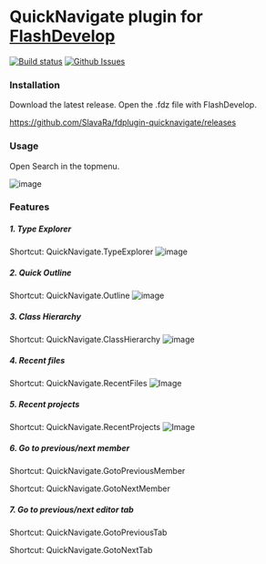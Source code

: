 QuickNavigate plugin for [FlashDevelop](http://www.flashdevelop.org)
========================
[![Build status](https://ci.appveyor.com/api/projects/status/2ilh8bc97hl52hye?svg=true)](https://ci.appveyor.com/project/slavara/fdplugin-quicknavigate)
[![Github Issues](https://img.shields.io/github/issues/SlavaRa/fdplugin-quicknavigate.svg)](https://github.com/SlavaRa/fdplugin-quicknavigate/issues)

### Installation

Download the latest release. Open the .fdz file with FlashDevelop.

https://github.com/SlavaRa/fdplugin-quicknavigate/releases

### Usage 

Open Search in the topmenu.

![image](https://cloud.githubusercontent.com/assets/576184/11501695/7f45d91a-9836-11e5-98d1-8eb4c59c29ec.png)

### Features

##### 1. Type Explorer
Shortcut: QuickNavigate.TypeExplorer
![image](https://dl.dropboxusercontent.com/u/63456010/GitHub/QuickNavigate/TypeExplorer.gif)

##### 2. Quick Outline
Shortcut: QuickNavigate.Outline
![image](https://dl.dropboxusercontent.com/u/63456010/GitHub/QuickNavigate/QuickOutlineForm.gif)

##### 3. Class Hierarchy
Shortcut: QuickNavigate.ClassHierarchy
![image](https://dl.dropboxusercontent.com/u/63456010/GitHub/QuickNavigate/ClassHierarchy.gif)

##### 4. Recent files
Shortcut: QuickNavigate.RecentFiles
![Image](https://dl.dropboxusercontent.com/u/63456010/GitHub/QuickNavigate/OpenRecentFiles.gif)

##### 5. Recent projects
Shortcut: QuickNavigate.RecentProjects
![Image](https://dl.dropboxusercontent.com/u/63456010/GitHub/QuickNavigate/OpenRecentProjects.gif)

##### 6. Go to previous/next member
Shortcut: QuickNavigate.GotoPreviousMember

Shortcut: QuickNavigate.GotoNextMember

##### 7. Go to previous/next editor tab
Shortcut: QuickNavigate.GotoPreviousTab

Shortcut: QuickNavigate.GotoNextTab
